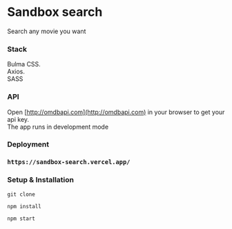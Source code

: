 # Sandbox search

Search any movie you want

### Stack

Bulma CSS.\
Axios.\
SASS

### API

Open [http://omdbapi.com](http://omdbapi.com) in your browser to get your api key.\
The app runs in development mode

### Deployment

### `https://sandbox-search.vercel.app/`


### Setup & Installation

```
git clone 
```

```
npm install
```

```
npm start
```







